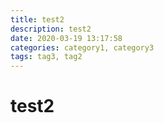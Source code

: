 ```yaml
---
title: test2
description: test2
date: 2020-03-19 13:17:58
categories: category1, category3
tags: tag3, tag2
---
```


# test2
